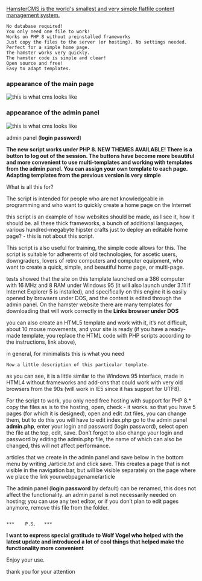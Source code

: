 [HamsterCMS is the world's smallest and very simple flatfile content management system.](http://old.net.eu.org/)



    No database required!
    You only need one file to work!
    Works on PHP 8 without preinstalled frameworks
    Just copy the files to the server (or hosting). No settings needed.
    Perfect for a simple home page.
    The hamster works very quickly.
    The hamster code is simple and clear!
    Open source and free!
    Easy to adapt templates.
      
  


### appearance of the main page
![this is what cms looks like](https://github.com/turboblack/HamsterCMS/blob/master/image.png)

### appearance of the admin panel
![this is what cms looks like](https://github.com/turboblack/HamsterCMS/blob/master/adminpanel.png)

admin panel (**login password**)

**The new script works under PHP 8. 
NEW THEMES AVAILABLE!
There is a button to log out of the session.
The buttons have become more beautiful and more convenient to use
multi-templates and working with templates from the admin panel.
You can assign your own template to each page. 
Adapting templates from the previous version is very simple**

What is all this for?

The script is intended for people who are not knowledgeable in programming 
and who want to quickly create a home page on the Internet

this script is an example of how websites should be made, as I see it, 
how it should be. all these thick frameworks, a bunch of 
additional languages, various hundred-megabyte hipster crafts 
just to deploy an editable home page? - this is not about this script.

This script is also useful for training, the simple code allows for this.
The script is suitable for adherents of old technologies, for ascetic users, 
downgraders, lovers of retro computers and computer equipment,
who want to create a quick, simple, and beautiful home page, or multi-page.

tests showed that the site on this template launched on a 386 computer 
with 16 MHz and 8 RAM under Windows 95 (it will also launch under 3.11 
if Internet Explorer 5 is installed), and specifically on this engine 
it is easily opened by browsers under DOS, and the content is edited 
through the admin panel. On the hamster website there are many templates 
for downloading that will work correctly in the **Links browser under DOS**

you can also create an HTML5 template and work with it, it’s not difficult, 
about 10 mouse movements, and your site is ready (if you have 
a ready-made template, you replace the HTML code with PHP scripts 
according to the instructions, link above),

in general, for minimalists this is what you need

    Now a little description of this particular template.
as you can see, it is a little similar to the Windows 95 interface, 
made in HTML4 without frameworks and add-ons that could work 
with very old browsers from the 90s 
(will work in IE5 since it has support for UTF8).

For the script to work, you only need free hosting with support for PHP 8.*
copy the files as is to the hosting, open, check - it works.
so that you have 5 pages (for which it is designed), open 
and edit .txt files, you can change them, 
but to do this you will have to edit index.php
go to the admin panel **admin.php**, enter your 
login and password (login password), select open the file at the top, edit, save.
Don’t forget to also change your login and password by 
editing the admin.php file, the name of which can also be changed, 
this will not affect performance.

articles that we create in the admin panel and save below in the bottom menu by writing ./article.txt and click save.
This creates a page that is not visible in the navigation bar, but will be visible separately on the page where we place the link
yourwebpagename/article

The admin panel (**login password** by default) can be renamed, this does not affect the functionality.
an admin panel is not necessarily needed on hosting; you can use any text editor, or if you don’t plan to edit pages anymore, remove this file from the folder.

                                                                         
                                                                         ***    P.S.   ***
                                                                
**I want to express special gratitude to Wolf Vogel who helped with the latest update 
and introduced a lot of cool things that helped make the functionality more convenient**

Enjoy your use.

thank you for your attention
